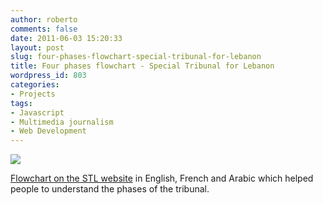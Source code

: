 ```yaml
---
author: roberto
comments: false
date: 2011-06-03 15:20:33
layout: post
slug: four-phases-flowchart-special-tribunal-for-lebanon
title: Four phases flowchart - Special Tribunal for Lebanon
wordpress_id: 803
categories:
- Projects
tags:
- Javascript
- Multimedia journalism
- Web Development
---
```


[![](http://www.robertocarroll.com/wp-content/uploads/2012/06/stl-flowchart-940.jpg)](http://www.robertocarroll.com/2011/06/03/four-phases-flowchart-special-tribunal-for-lebanon/stl-flowchart-940/)

[Flowchart on the STL website](http://www.stl-tsl.org/en/about-the-stl/the-four-phases) in English, French and Arabic which helped people to understand the phases of the tribunal.
